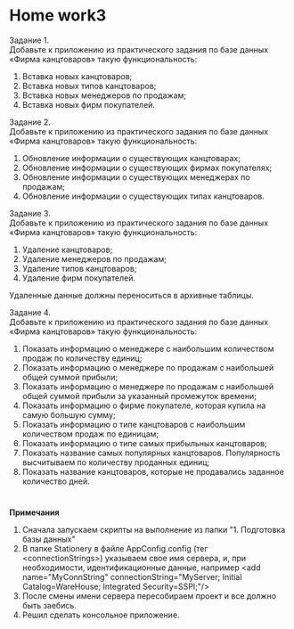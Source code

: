 # <b>Home work3</b>

Задание 1.<br>
Добавьте к приложению из практического задания по базе данных «Фирма канцтоваров» такую функциональность:
<ol>
<li>Вставка новых канцтоваров;</li>
<li>Вставка новых типов канцтоваров;</li>
<li>Вставка новых менеджеров по продажам;</li>
<li>Вставка новых фирм покупателей.</li>
</ol>

Задание 2.<br>
Добавьте к приложению из практического задания по базе данных «Фирма канцтоваров» такую функциональность:
<ol>
<li>Обновление информации о существующих канцтоварах;</li>
<li>Обновление информации о существующих фирмах покупателях;</li>
<li>Обновление информации о существующих менеджерах по продажам;</li>
<li>Обновление информации о существующих типах канцтоваров.</li>
</ol>

Задание 3.<br>
Добавьте к приложению из практического задания по базе данных «Фирма канцтоваров» такую функциональность:
<ol>
<li>Удаление канцтоваров;</li>
<li>Удаление менеджеров по продажам;</li>
<li>Удаление типов канцтоваров;</li>
<li>Удаление фирм покупателей.</li>
</ol>
Удаленные данные должны переноситься в архивные таблицы.

Задание 4.<br>
Добавьте к приложению из практического задания по базе данных «Фирма канцтоваров» такую функциональность:
<ol>
<li>Показать информацию о менеджере с наибольшим количеством продаж по количеству единиц;</li>
<li>Показать информацию о менеджере по продажам с наибольшей общей суммой прибыли;</li>
<li>Показать информацию о менеджере по продажам с наибольшей общей суммой прибыли за указанный промежуток времени;</li>
<li>Показать информацию о фирме покупателе, которая купила на самую большую сумму;</li>
<li>Показать информацию о типе канцтоваров с наибольшим количеством продаж по единицам;</li>
<li>Показать информацию о типе самых прибыльных канцтоваров;</li>
<li>Показать название самых популярных канцтоваров. Популярность высчитываем по количеству проданных единиц;</li>
<li>Показать название канцтоваров, которые не продавались заданное количество дней.</li>
</ol>

#

<b>Примечания</b>
<ol>
<li>Сначала запускаем скрипты на выполнение из папки "1. Подготовка базы данных"</li>
<li>В папке Stationery в файле AppConfig.config (тег &lt;connectionStrings&gt;) указываем свое имя сервера, и, при необходимости, идентификационные данные, например &lt;add name="MyConnString" connectionString="MyServer; Initial Catalog=WareHouse; Integrated Security=SSPI;"/&gt;</li>
<li>После смены имени сервера пересобираем проект и все должно быть заебись.</li>
<li>Решил сделать консольное приложение.</li>
</ol>

